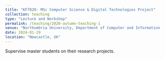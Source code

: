 ```yaml
---
title: "KF7029: MSc Computer Science & Digital Technologies Project"
collection: teaching
type: "Lecture and Workshop"
permalink: /teaching/2020-autumn-teaching-1
venue: "Northumbria University, Department of Computer and Information Sciences. Spring"
date: 2024-01-29
location: "Newcastle, UK"
---
```

Supervise master students on their research projects.

